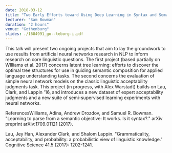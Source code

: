 ```yaml
---
date: 2018-03-12
title: "Two Early Efforts toward Using Deep Learning in Syntax and Semantics"
lecturer: "Sam Bowman"
duration: "2 hours"
venue: "Gothenburg"
slides: ./1684991_go--teborg-i.pdf
---
```




This talk will present two ongoing projects that aim to lay the groundwork to use results from artificial neural networks research in NLP to inform research on core linguistic questions. The first project (based partially on WIlliams et al. 2017) concerns latent tree learning: efforts to discover the optimal tree structures for use in guiding semantic composition for applied language understanding tasks. The second concerns the evaluation of simple neural network models on the classic linguistic acceptability judgments task. This project (in progress, with Alex Warstadt) builds on Lau, Clark, and Lappin '16, and introduces a new dataset of expert acceptability judgments and a new suite of semi-supervised learning experiments with neural networks.

ReferencesWilliams, Adina, Andrew Drozdov, and Samuel R. Bowman. "Learning to parse from a semantic objective: It works. Is it syntax?." arXiv preprint arXiv:1709.01121 (2017).

Lau, Jey Han, Alexander Clark, and Shalom Lappin. "Grammaticality, acceptability, and probability: a probabilistic view of linguistic knowledge." Cognitive Science 41.5 (2017): 1202-1241.




